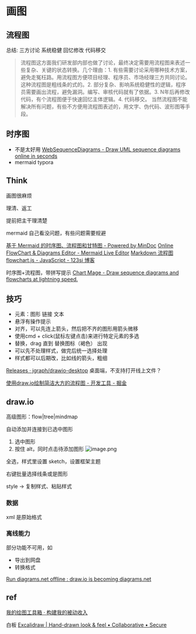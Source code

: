 # 画图

## 流程图

总结: 三方讨论 系统稳健 回忆修改 代码移交

> 流程图这方面我们研发部内部也做了讨论，最终决定需要用流程图来表述一些复杂、关键的状态转换。几个理由：1. 有些需要讨论采用哪种技术方案，避免走冤枉路。用流程图方便项目经理、程序员、市场经理三方共同讨论。这种流程图是粗线条的式的。2. 部分复杂、影响系统稳健性的逻辑，程序员需要画出流程，避免漏洞。编写、审核代码就有了依据。3. N年后再修改代码，有个流程图便于快速回忆主体逻辑。4. 代码移交。 当然流程图不能解决所有问题，有些不方便用流程图表述的，用文字、伪代码、波形图等手段。

## 时序图
- 不是太好用 [WebSequenceDiagrams - Draw UML sequence diagrams online in seconds](https://www.websequencediagrams.com/)
- mermaid typora

## Think

画图很麻烦

理清、返工

提前把主干理清楚

mermaid 自己看没问题，有些问题需要规避

[基于 Mermaid 的时序图、流程图和甘特图 - Powered by MinDoc](https://www.iminho.me/wiki/docs/mindoc/mermaid.md)
[Online FlowChart & Diagrams Editor - Mermaid Live Editor](https://mermaidjs.github.io/mermaid-live-editor/#/edit/eyJjb2RlIjoiZ3JhcGggVERcbkFbQ2hyaXN0bWFzXSAtLT58R2V0IG1vbmV5fCBCKEdvIHNob3BwaW5nKVxuQiAtLT4gQ3tMZXQgbWUgdGhpbmt9XG5DIC0tPnxPbmV8IERbTGFwdG9wXVxuQyAtLT58VHdvfCBFW2lQaG9uZV1cbkMgLS0-fFRocmVlfCBGW2ZhOmZhLWNhciBDYXJdXG4iLCJtZXJtYWlkIjp7InRoZW1lIjoiZGVmYXVsdCJ9fQ)
[Markdown 流程图 flowchart.js - JavaScript - 123si 博客](https://www.123si.org/javascript/article/markdown-flow-chart-flowchart-js/)

时序图+流程图，带拼写提示 [Chart Mage - Draw sequence diagrams and flowcharts at lightning speed.](http://chartmage.com/index.html)

## 技巧

- 元素：图形 链接 文本
- 悬浮有操作提示
- 对齐，可以先连上箭头，然后把不齐的图形用箭头微移
- 使用cmd + click(鼠标左键点击)来进行特定元素的多选
- 替换，drag 直到 替换图标（褐色） 出现
- 可以先不处理样式，做完后统一选择处理
- 样式都可以后期改，比如线的箭头，粗细

[Releases · jgraph/drawio-desktop](https://github.com/jgraph/drawio-desktop/releases)
桌面端，不支持打开线上文件？


[使用draw.io绘制简洁大方的流程图 - 开发工具 - 掘金](https://juejin.im/entry/5acc5205f265da2391487073)

## draw.io

高级图形：flow|tree|mindmap

自动添加并连接到已选中图形
1. 选中图形
2. 按住 alt，同时点击待添加图形
![image.png](https://img.oaker.bid/?url=http://ww2.sinaimg.cn/mw690/4e5d3ea7ly1h0fjgqljw7j20z80g2aeg.jpg)

全选，样式里设置 sketch，设置框架主题

右键批量选择线条或是图形

style -> 复制样式、粘贴样式

### 数据

xml 是原始格式

### 离线能力

部分功能不可用，如
- 导出到网盘
- 转换格式

[Run diagrams.net offline : draw.io is becoming diagrams.net](https://drawio.freshdesk.com/support/solutions/articles/16000067668-run-diagrams-net-offline)


## ref

[我的绘图工具箱 · 构建我的被动收入](https://www.bmpi.dev/self/my-drawing-toolbox/)

白板
[Excalidraw | Hand-drawn look & feel • Collaborative • Secure](https://excalidraw.com/)

